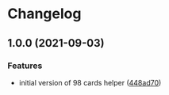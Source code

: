 # Changelog

## 1.0.0 (2021-09-03)


### Features

* initial version of 98 cards helper ([448ad70](https://github.com/icelam/98-cards-helper/commit/448ad706a65425400070c174ce2e343946429505))
